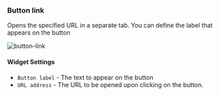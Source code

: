 ### Button link
Opens the specified URL in a separate tab. You can define the label that appears on the button

![button-link](https://docs.cloudify.co/5.0.5/images/ui/widgets/button-link.png)

#### Widget Settings 
* `Button label` - The text to appear on the button
* `URL address` - The URL to be opened upon clicking on the button. 
